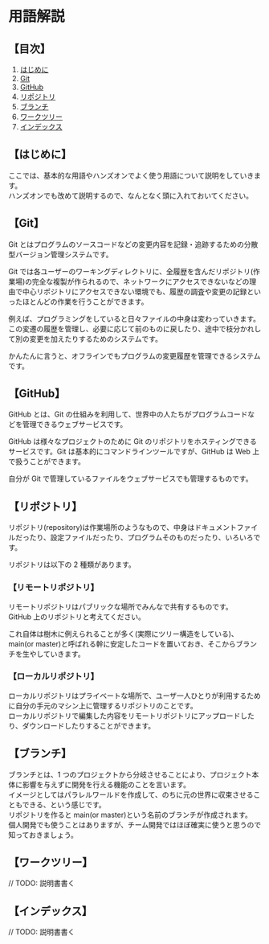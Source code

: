 # 用語解説

## 【目次】

1. [はじめに](#はじめに)
2. [Git](#git)
3. [GitHub](#github)
4. [リポジトリ](#リポジトリ)
5. [ブランチ](#ブランチ)
6. [ワークツリー](#ワークツリー)
7. [インデックス](#インデックス)

## 【はじめに】

ここでは、基本的な用語やハンズオンでよく使う用語について説明をしていきます。  
ハンズオンでも改めて説明するので、なんとなく頭に入れておいてください。

## 【Git】

Git とはプログラムのソースコードなどの変更内容を記録・追跡するための分散型バージョン管理システムです。

Git では各ユーザーのワーキングディレクトリに、全履歴を含んだリポジトリ(作業場)の完全な複製が作られるので、ネットワークにアクセスできないなどの理由で中心リポジトリにアクセスできない環境でも、履歴の調査や変更の記録といったほとんどの作業を行うことができます。

例えば、プログラミングをしていると日々ファイルの中身は変わっていきます。この変遷の履歴を管理し、必要に応じて前のものに戻したり、途中で枝分かれして別の変更を加えたりするためのシステムです。

かんたんに言うと、オフラインでもプログラムの変更履歴を管理できるシステムです。

## 【GitHub】

GitHub とは、Git の仕組みを利用して、世界中の人たちがプログラムコードなどを管理できるウェブサービスです。

GitHub は様々なプロジェクトのために Git のリポジトリをホスティングできるサービスです。Git は基本的にコマンドラインツールですが、GitHub は Web 上で扱うことができます。

自分が Git で管理しているファイルをウェブサービスでも管理するものです。

## 【リポジトリ】

リポジトリ(repository)は作業場所のようなもので、中身はドキュメントファイルだったり、設定ファイルだったり、プログラムそのものだったり、いろいろです。

リポジトリは以下の 2 種類があります。

### 【リモートリポジトリ】

リモートリポジトリはパブリックな場所でみんなで共有するものです。  
GitHub 上のリポジトリと考えてください。

これ自体は樹木に例えられることが多く(実際にツリー構造をしている)、main(or master)と呼ばれる幹に安定したコードを置いておき、そこからブランチを生やしていきます。

### 【ローカルリポジトリ】

ローカルリポジトリはプライベートな場所で、ユーザ一人ひとりが利用するために自分の手元のマシン上に管理するリポジトリのことです。  
ローカルリポジトリで編集した内容をリモートリポジトリにアップロードしたり、ダウンロードしたりすることができます。

## 【ブランチ】

ブランチとは、1 つのプロジェクトから分岐させることにより、プロジェクト本体に影響を与えずに開発を行える機能のことを言います。  
イメージとしてはパラレルワールドを作成して、のちに元の世界に収束させることもできる、という感じです。  
リポジトリを作ると main(or master)という名前のブランチが作成されます。  
個人開発でも使うことはありますが、チーム開発ではほぼ確実に使うと思うので知っておきましょう。

## 【ワークツリー】

// TODO: 説明書書く

## 【インデックス】

// TODO: 説明書書く
